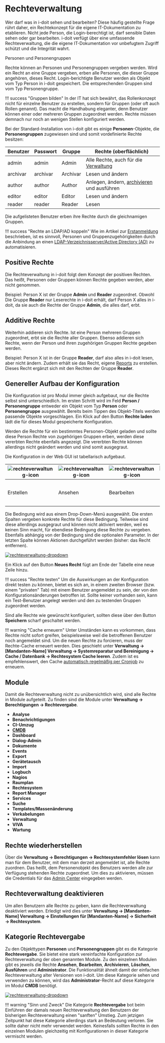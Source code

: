 # Rechteverwaltung

Wer darf was in i-doit sehen und bearbeiten?
Diese häufig gestellte Frage rührt daher, ein Rechtekonzept für die eigene IT-Dokumentation zu etablieren.
Nicht jede Person, die Login-berechtigt ist, darf sensible Daten sehen oder gar bearbeiten.
i-doit verfügt über eine umfassende Rechteverwaltung, die die eigene IT-Dokumentation vor unbefugtem Zugriff schützt und die Integrität wahrt.

Personen und Personengruppen

Rechte können an Personen und Personengruppen vergeben werden. Wird ein Recht an eine Gruppe vergeben, erben alle Personen, die dieser Gruppe angehören, dieses Recht. Login-berichtigte Benutzer werden als Objekt vom Typ Person in i-doit gespeichert. Die entsprechenden Gruppen sind vom Typ Personengruppe.

!!! success "Gruppen bilden"
    In der IT hat sich bewährt, das Rollenkonzept nicht für einzelne Benutzer zu erstellen, sondern für Gruppen (oder oft auch Rollen genannt). Das macht die Handhabung eleganter, denn Benutzer können einer oder mehreren Gruppen zugeordnet werden. Rechte müssen demnach nur noch an wenigen Stellen konfiguriert werden.

Bei der Standard-Installation von i-doit gibt es einige **Personen**\-Objekte, die **Personengruppen** zugewiesen sind und somit vordefinierte Rechte besitzen:

| Benutzer | Passwort | Gruppe | Rechte (oberflächlich) |
| --- | --- | --- | --- |
| admin | admin | Admin | Alle Rechte, auch für die [Verwaltung](../../administration/verwaltung/index.md) |
| archivar | archivar | Archivar | Lesen und ändern |
| author | author | Author | Anlegen, ändern, [archivieren](../../grundlagen/lebens-und-dokumentationszyklus.md) und ausführen |
| editor | editor | Editor | Lesen und ändern |
| reader | reader | Reader | Lesen |

Die aufgelisteten Benutzer erben ihre Rechte durch die gleichnamigen Gruppen.

!!! success "Rechte an LDAP/AD koppeln"
    Wie im Artikel zur [Erstanmeldung](../../grundlagen/erstanmeldung.md) beschrieben, ist es sinnvoll, Personen und Gruppenzugehörigkeiten durch die Anbindung an einen [LDAP-Verzeichnisserver/Active Directory (AD)](../../benutzerauthentifizierung-und-verwaltung/ldap-verzeichnis/index.md) zu automatisieren.

Positive Rechte
---------------

Die Rechteverwaltung in i-doit folgt dem Konzept der positiven Rechten. Das heißt, Personen oder Gruppen können Rechte gegeben werden, aber nicht genommen.

Beispiel: Person X ist der Gruppe **Admin** und **Reader** zugeordnet. Obwohl Die Gruppe **Reader** nur Leserechte in i-doit erhält, darf Person X alles in i-doit, da sie auch die Rechte der Gruppe **Admin**, die alles darf, erbt.

Additive Rechte
---------------

Weiterhin addieren sich Rechte. Ist eine Person mehreren Gruppen zugeordnet, erbt sie die Rechte aller Gruppen. Ebenso addieren sich Rechte, wenn der Person und ihren zugehörigen Gruppen Rechte gegeben werden.

Beispiel: Person X ist in der Gruppe **Reader**, darf also alles in i-doit lesen, aber nicht ändern. Zudem erhält sie das Recht, eigene [Reports](../../auswertungen/report-manager.md) zu erstellen. Dieses Recht ergänzt sich mit den Rechten der Gruppe **Reader**.

Genereller Aufbau der Konfiguration
-----------------------------------

Die Konfiguration ist pro Modul immer gleich aufgebaut, nur die Rechte selbst sind unterschiedlich. Im ersten Schritt wird im Feld **Person / Personengruppe** entweder ein Objekt vom Typ **Person** oder **Personengruppe** ausgewählt. Bereits beim Tippen des Objekt-Titels werden passende Objekte vorgeschlagen. Ein Klick auf den Button **Rechte laden** lädt die für dieses Modul gespeicherte Konfiguration.

Werden die Rechte für ein bestimmtes Personen-Objekt geladen und sollte diese Person Rechte von zugehörigen Gruppen erben, werden diese vererbten Rechte ebenfalls angezeigt. Die vererbten Rechte können allerdings nicht geändert werden und sind somit ausgegraut.

Die Konfiguration in der Web GUI ist tabellarisch aufgebaut.

| ![rechteverwaltung-icon](../../assets/images/de/effizientes-dokumentieren/rechteverwaltung/1-rv.png) | ![rechteverwaltung-icon](../../assets/images/de/effizientes-dokumentieren/rechteverwaltung/2-rv.png) | ![rechteverwaltung-icon](../../assets/images/de/effizientes-dokumentieren/rechteverwaltung/3-rv.png) | ![rechteverwaltung-icon](../../assets/images/de/effizientes-dokumentieren/rechteverwaltung/4-rv.png) | ![rechteverwaltung-icon](../../assets/images/de/effizientes-dokumentieren/rechteverwaltung/5-rv.png) | ![rechteverwaltung-icon](../../assets/images/de/effizientes-dokumentieren/rechteverwaltung/5-rv.png) | ![rechteverwaltung-icon](../../assets/images/de/effizientes-dokumentieren/rechteverwaltung/7-rv.png) | Bedingung | Parameter | Aktion |
| --- | --- | --- | --- | --- | --- | --- | --- | --- | --- |
| Erstellen | Ansehen | Bearbeiten | Archivieren | Löschen | Ausführen | Administrator | Um welchen Bereich geht es? | Optionale Parameter | ![rechteverwaltung-icon](../../assets/images/de/effizientes-dokumentieren/rechteverwaltung/8-rv.png) Recht entfernen |

Die Bedingung wird aus einem Drop-Down-Menü ausgewählt. Die ersten Spalten vergeben konkrete Rechte für diese Bedingung. Teilweise sind diese allerdings ausgegraut und können nicht aktiviert werden, weil es keinen Sinn macht, für ebendiese Bedingung diese Rechte zu vergeben. Ebenfalls abhängig von der Bedingung sind die optionalen Parameter. In der letzten Spalte können Aktionen durchgeführt werden (bisher: das Recht entfernen).

[![rechteverwaltung-dropdown](../../assets/images/de/effizientes-dokumentieren/rechteverwaltung/9-rv.png)](../../assets/images/de/effizientes-dokumentieren/rechteverwaltung/9-rv.png)

Ein Klick auf den Button **Neues Recht** fügt am Ende der Tabelle eine neue Zeile hinzu.

!!! success "Rechte testen"
    Um die Auswirkungen an der Konfiguration direkt testen zu können, bietet es sich an, in einem zweiten Browser (bzw. einem "privaten" Tab) mit einem Benutzer angemeldet zu sein, der von den Konfigurationsänderungen betroffen ist. Sollte keiner vorhanden sein, kann ein Test-Benutzer angelegt werden und den zu testenden Gruppen zugeordnet werden.

Sind alle Rechte wie gewünscht konfiguriert, sollten diese über den Button **Speichern** scharf geschaltet werden.

!!! warning "Cache erneuern"
    Unter Umständen kann es vorkommen, dass Rechte nicht sofort greifen, beispielsweise weil die betroffenen Benutzer noch angemeldet sind. Um die neuen Rechte zu forcieren, muss der Rechte-Cache erneuert werden. Dies geschieht unter **Verwaltung → [Mandanten-Name] Verwaltung → Systemreparatur und Bereinigung → Cache / Datenbank → Rechtesystem Cache leeren**. Zudem ist es empfehlenswert, den Cache [automatisch regelmäßig per Cronjob](../../automatisierung-und-integration/cli/index.md) zu erneuern.

Module
------

Damit die Rechteverwaltung nicht zu unübersichtlich wird, sind alle Rechte in Module aufgeteilt. Zu finden sind die Module unter **Verwaltung → Berechtigungen → Rechtevergabe**.

*   **Analyse**
*   **Benachrichtigungen**
*   **CI-Umzug**
*   **[CMDB](../../effizientes-dokumentieren/rechteverwaltung/cmdb.md)**
*   **Dashboard**
*   **Dialog-Admin**
*   **Dokumente**
*   **Events**
*   **Export**
*   **Gerätetausch**
*   **Import**
*   **Logbuch**
*   **Nagios**
*   **Raumplan**
*   **Rechtesystem**
*   **Report Manager**
*   **Services**
*   **Suche**
*   **Templates/Massenänderung**
*   **Verkabelungen**
*   **Verwaltung**
*   **VIVA**
*   **Wartung**

Rechte wiederherstellen
-----------------------

Über die **Verwaltung → Berechtigungen → Rechtesystemfehler lösen** kann man für dem Benutzer, mit dem man derzeit angemeldet ist, alle Rechte zuordnen. Das heißt, dem Personenobjekt des Benutzers werden alle zur Verfügung stehenden Rechte zugeordnet. Um dies zu aktivieren, müssen die Credentials für das [Admin Center](../../administration/admin-center.md) eingegeben werden.

Rechteverwaltung deaktivieren
-----------------------------

Um allen Benutzern alle Rechte zu geben, kann die Rechteverwaltung deaktiviert werden. Erledigt wird dies unter **Verwaltung → [Mandanten-Name] Verwaltung → Einstellungen für [Mandanten-Name] → Sicherheit → Rechtesystem**.

Kategorie Rechtevergabe
-----------------------

Zu den Objekttypen **Personen** und **Personengruppen** gibt es die Kategorie **Rechtevergabe**. Sie bietet eine stark vereinfachte Konfiguration zur Rechteverwaltung der oben genannten Module. Zu den einzelnen Modulen gibt es jeweils die Rechte **Ansehen**, **Bearbeiten**, **Archivieren**, **Löschen**, **Ausführen** und **Administrator**. Die Funktionalität ähnelt damit der einfachen Rechteverwaltung alter Versionen von i-doit. Um diese Kategorie sehen und verwenden zu können, wird das **Administrator**\-Recht auf diese Kategorie im Modul **CMDB** benötigt.

[![rechteverwaltung-dropdown](../../assets/images/de/effizientes-dokumentieren/rechteverwaltung/10-rv.png)](../../assets/images/de/effizientes-dokumentieren/rechteverwaltung/10-rv.png)

!!! warning "Sinn und Zweck"
    Die Kategorie **Rechtevergabe** bot beim Einführen der damals neuen Rechteverwaltung den Benutzern der bisherigen Rechteverwaltung einen "sanften" Umstieg. Zum jetzigen Zeitpunkt hat diese Kategorie allerdings stark an Bedeutung verloren. Sie sollte daher nicht mehr verwendet werden. Keinesfalls sollten Rechte in den einzelnen Modulen gleichzeitig mit Konfigurationen in dieser Kategorie vermischt werden.
